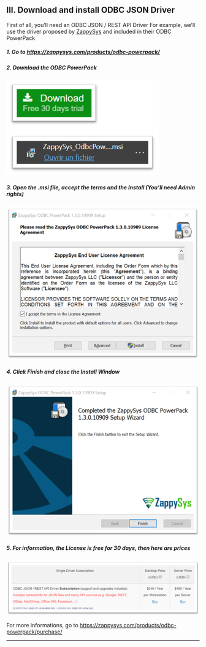 ## III. Download and install ODBC JSON Driver

First of all, you’ll need an ODBC JSON / REST API Driver
For example, we’ll use the driver proposed by [ZappySys] and included in their ODBC PowerPack

##### 1. Go to <https://zappysys.com/products/odbc-powerpack/>

##### 2. Download the ODBC PowerPack

![zappysys_download](imgs/zappysys_download.png "")

##### 3. Open the .msi file, accept the terms and the Install (You’ll need Admin rights)

![zappysys_install_init](imgs/zappysys_install_init.png "")

##### 4. Click Finish and close the Install Window

![zappysys_install_finish](imgs/zappysys_install_finish.png "")

##### 5. For information, the License is free for 30 days, then here are prices

![zappysys_license](imgs/zappysys_license.png "")

For more informations, go to <https://zappysys.com/products/odbc-powerpack/purchase/>

---

[ZappySys]: https://zappysys.com/
